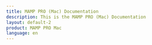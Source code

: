 ```yaml
---
title: MAMP PRO (Mac) Documentation
description: This is the MAMP PRO (Mac) Documentation
layout: default-2
product: MAMP PRO Mac
language: en
---
```


